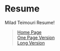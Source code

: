 # Resume

Milad Teimouri Resume!


> [Home Page](https://milad72t.github.io/)  
> [One Page Version](MiladTeimouriBackendCV.pdf)  
> [Long Version](MiladTeimouriBackendCV_LongVersion.pdf)
